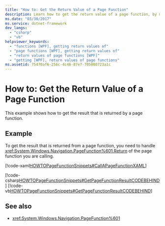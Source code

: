 ```yaml
---
title: "How to: Get the Return Value of a Page Function"
description: Learn how to get the return value of a page function, by means of the included examples in XAML, C#, and Visual Basic.
ms.date: "03/30/2017"
ms.service: dotnet-framework
dev_langs: 
  - "csharp"
  - "vb"
helpviewer_keywords: 
  - "functions [WPF], getting return values of"
  - "page functions [WPF], getting return values of"
  - "return values of page functions [WPF]"
  - "getting [WPF], return values of page functions"
ms.assetid: 75470af6-256c-4c46-87e7-705080723a1c
---
```

# How to: Get the Return Value of a Page Function

This example shows how to get the result that is returned by a page function.

## Example

To get the result that is returned from a page function, you need to handle <xref:System.Windows.Navigation.PageFunction%601.Return> of the page function you are calling.

[!code-xaml[HOWTOPageFunctionSnippets#CallAPageFunctionXAML](~/samples/snippets/csharp/VS_Snippets_Wpf/HOWTOPageFunctionSnippets/CSharp/CallingPage.xaml#callapagefunctionxaml)]

[!code-csharp[HOWTOPageFunctionSnippets#GetPageFunctionResultCODEBEHIND](~/samples/snippets/csharp/VS_Snippets_Wpf/HOWTOPageFunctionSnippets/CSharp/CallingPage.xaml.cs#getpagefunctionresultcodebehind)]
[!code-vb[HOWTOPageFunctionSnippets#GetPageFunctionResultCODEBEHIND](~/samples/snippets/visualbasic/VS_Snippets_Wpf/HOWTOPageFunctionSnippets/VisualBasic/CallingPage.xaml.vb#getpagefunctionresultcodebehind)]

## See also

- <xref:System.Windows.Navigation.PageFunction%601>

